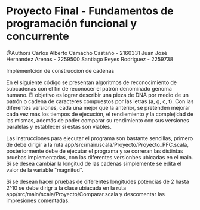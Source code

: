 # Proyecto Final  - Fundamentos de programación funcional y concurrente
@Authors Carlos Alberto Camacho Castaño - 2160331
         Juan José Hernandez Arenas - 2259500
         Santiago Reyes Rodriguez - 2259738

Implementción de construccion de cadenas

En el siguiente código se presentan algoritmos de reconocimiento de subcadenas con el fin de reconocer el patrón
denominado genoma humano. El objetivo es lograr describir una pieza de DNA por medio de un
patrón o cadena de caracteres compuestos por las letras (a, g, c, t). Con las diferentes versiones, cada una mejor que la anterior, se pretenden mejorar cada vez más los tiempos de ejecución, el rendiemiento y la complejidad de las mismas, además de poder comparar su rendimiento con sus versiones paralelas y establecer si estas son viables.

Las instrucciones para ejecutar el programa son bastante sencillas, primero de debe dirigir a la ruta app/src/main/scala/Proyecto/Proyecto_PFC.scala, posteriormente debe de ejecutar el programa y se correran las distintas pruebas implementadas, con las diferentes versionbes ubicadas en el main. Si se desea cambiar la longitud de las cadenas simplemente se edita el valor de la variable "magnitud".

Si se desean hacer pruebas de diferentes longitudes potencias de 2 hasta 2^10 se debe dirigr a la clase ubiacada en la ruta app/src/main/scala/Proyecto/Comparar.scala y descomentar las impresiones comentadas.
